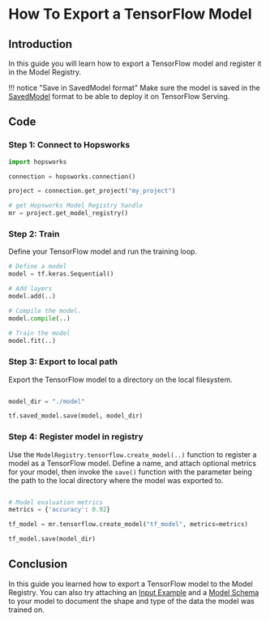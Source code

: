 # How To Export a TensorFlow Model

## Introduction

In this guide you will learn how to export a TensorFlow model and register it in the Model Registry.

!!! notice "Save in SavedModel format"
    Make sure the model is saved in the [SavedModel](https://github.com/tensorflow/tensorflow/blob/master/tensorflow/python/saved_model/README.md) format to be able to deploy it on TensorFlow Serving.


## Code

### Step 1: Connect to Hopsworks

```python
import hopsworks

connection = hopsworks.connection()

project = connection.get_project("my_project")

# get Hopsworks Model Registry handle
mr = project.get_model_registry()
```

### Step 2: Train

Define your TensorFlow model and run the training loop.

```python
# Define a model
model = tf.keras.Sequential()

# Add layers
model.add(..)

# Compile the model.
model.compile(..)
    
# Train the model
model.fit(..)

```

### Step 3: Export to local path

Export the TensorFlow model to a directory on the local filesystem.

```python

model_dir = "./model"

tf.saved_model.save(model, model_dir)

```

### Step 4: Register model in registry

Use the `ModelRegistry.tensorflow.create_model(..)` function to register a model as a TensorFlow model. Define a name, and attach optional metrics for your model, then invoke the `save()` function with the parameter being the path to the local directory where the model was exported to.  

```python

# Model evaluation metrics
metrics = {'accuracy': 0.92}

tf_model = mr.tensorflow.create_model("tf_model", metrics=metrics)

tf_model.save(model_dir)

```

## Conclusion

In this guide you learned how to export a TensorFlow model to the Model Registry. You can also try attaching an [Input Example](../input_example.md) and a [Model Schema](../input_example.md) to your model to document the shape and type of the data the model was trained on.